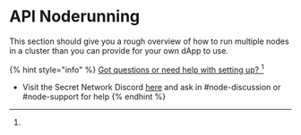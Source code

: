 # API Noderunning

This section should give you a rough overview of how to run multiple nodes in a cluster than you can provide for your own dApp to use.&#x20;

{% hint style="info" %}
[Got questions or need help with setting up? ](#user-content-fn-1)[^1]

* Visit the Secret Network Discord [here](https://discord.com/invite/SJK32GY) and ask in #node-discussion or #node-support for help
{% endhint %}



[^1]: 
